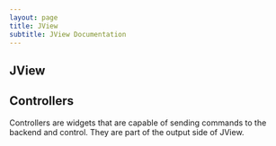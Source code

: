 ```yaml
---
layout: page
title: JView
subtitle: JView Documentation
---
```


## JView

## Controllers
Controllers are widgets that are capable of sending commands to the backend and control. They are part of the output side of JView. 